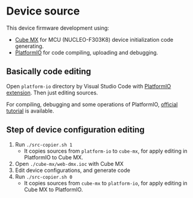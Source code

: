 # Device source

This device firmware development using:

- [Cube MX](https://www.st.com/en/development-tools/stm32cubemx.html) for MCU (NUCLEO-F303K8) device initialization code generating.
- [PlatformIO](https://platformio.org/) for code compiling, uploading and debugging.

## Basically code editing

Open `platform-io` directory by Visual Studio Code with [PlatformIO extension](https://marketplace.visualstudio.com/items?itemName=platformio.platformio-ide). Then just editing sources.

For compiling, debugging and some operations of PlatformIO, [official tutorial](https://docs.platformio.org/en/latest/tutorials/ststm32/stm32cube_debugging_unit_testing.html) is available.

## Step of device configuration editing

1. Run `./src-copier.sh 1`
   - It copies sources from `platform-io` to `cube-mx`, for apply editing in PlatformIO to Cube MX.
2. Open `./cube-mx/web-dmx.ioc` with Cube MX
3. Edit device configurations, and generate code
4. Run `./src-copier.sh 0`
   - It copies sources from `cube-mx` to `platform-io`, for apply editing in Cube MX to PlatformIO.
